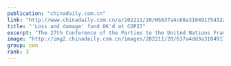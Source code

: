 ```yaml
---
publication: "chinadaily.com.cn"
link: "http://www.chinadaily.com.cn/a/202211/20/WS637a4c68a31049175432acff.html"
title: "'Loss and damage' fund OK'd at COP27"
excerpt: "The 27th Conference of the Parties to the United Nations Framework Convention on Climate Change, or COP27, concluded on Sunday with the reaching of a historic agreement to provide 'loss and damage' fu"
image: "http://img2.chinadaily.com.cn/images/202211/20/637a4dd3a31049178c92030c.jpeg"
group: con
rank: 3
---
```

